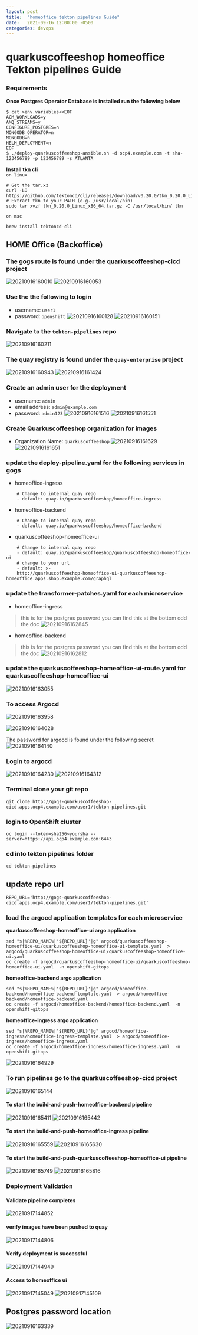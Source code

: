 ```yaml
---
layout: post
title:  "homeoffice tekton pipelines Guide"
date:   2021-09-16 12:00:00 -0500
categories: devops
---
```


# quarkuscoffeeshop homeoffice Tekton pipelines Guide

### Requirements 
**Once Postgres Operator Database is installed run the following below**
```
$ cat >env.variables<<EOF
ACM_WORKLOADS=y
AMQ_STREAMS=y
CONFIGURE_POSTGRES=n
MONGODB_OPERATOR=n
MONGODB=n
HELM_DEPLOYMENT=n
EOF
$ ./deploy-quarkuscoffeeshop-ansible.sh -d ocp4.example.com -t sha-123456789 -p 123456789 -s ATLANTA
```

**Install tkn cli**  
`on linux`
```
# Get the tar.xz
curl -LO https://github.com/tektoncd/cli/releases/download/v0.20.0/tkn_0.20.0_Linux_x86_64.tar.gz
# Extract tkn to your PATH (e.g. /usr/local/bin)
sudo tar xvzf tkn_0.20.0_Linux_x86_64.tar.gz -C /usr/local/bin/ tkn
```

`on mac`
```
brew install tektoncd-cli
```


## HOME Office (Backoffice)

### The gogs route is found under the quarkuscoffeeshop-cicd project
![20210916160010](https://i.imgur.com/pifxmOG.png)
![20210916160053](https://i.imgur.com/kLFLkP8.png)

### Use the the following to login
* username: `user1`
* password: `openshift`
![20210916160128](https://i.imgur.com/Z4MgSjG.png)
![20210916160151](https://i.imgur.com/Ppv0s8d.png)

### Navigate to the `tekton-pipelines` repo
![20210916160211](https://i.imgur.com/AfvtjCo.png)

### The quay registry is found under the `quay-enterprise` project
![20210916160943](https://i.imgur.com/uJskjul.png)
![20210916161424](https://i.imgur.com/1NisymA.png)

### Create an admin user for the deployment
* username: `admin`
* email address: `admin@example.com`
* password: `admin123`
![20210916161516](https://i.imgur.com/Iaaa9eU.png)
![20210916161551](https://i.imgur.com/eZDmbvV.png)

### Create Quarkuscoffeeshop organization for images
* Organization Name: `quarkuscoffeeshop`
![20210916161629](https://i.imgur.com/vspBsUU.png)
![20210916161651](https://i.imgur.com/3MyCD3B.png)


### update the deploy-pipeline.yaml for the following services  in gogs
* homeoffice-ingress

```
    # Change to internal quay repo
    - default: quay.io/quarkuscoffeeshop/homeoffice-ingress
```

* homeoffice-backend

```
    # Change to internal quay repo
    - default: quay.io/quarkuscoffeeshop/homeoffice-backend
```
* quarkuscoffeeshop-homeoffice-ui

```
    # Change to internal quay repo
    - default: quay.io/quarkuscoffeeshop/quarkuscoffeeshop-homeoffice-ui
    # change to your url 
    - default: >-
    http://quarkuscoffeeshop-homeoffice-ui-quarkuscoffeeshop-homeoffice.apps.shop.example.com/graphql
```

### update the transformer-patches.yaml for each microservice
* homeoffice-ingress
> this is for the postgres password you can find this at the bottom odd the doc
![20210916162845](https://i.imgur.com/A9OAGla.png)
* homeoffice-backend
> this is for the postgres password you can find this at the bottom odd the doc
![20210916162812](https://i.imgur.com/Ho5jqi9.png)

### update the quarkuscoffeeshop-homeoffice-ui-route.yaml for quarkuscoffeeshop-homeoffice-ui
![20210916163055](https://i.imgur.com/s3fXANW.png)

### To access Argocd
![20210916163958](https://i.imgur.com/9jORJOA.png)

![20210916164028](https://i.imgur.com/qlrPOuJ.jpg)

The password for argocd is found under the following secret
![20210916164140](https://i.imgur.com/iiuHTxl.png)


### Login to argocd 
![20210916164230](https://i.imgur.com/7FhIxh5.png)
![20210916164312](https://i.imgur.com/aKONE3S.jpg)

### Terminal clone your git repo
```
git clone http://gogs-quarkuscoffeeshop-cicd.apps.ocp4.example.com/user1/tekton-pipelines.git
```
### login to OpenShift cluster 
```
oc login --token=sha256~yoursha --server=https://api.ocp4.example.com:6443
```

### cd into tekton pipelines folder 
```
cd tekton-pipelines
```

## update repo url 
```
REPO_URL='http://gogs-quarkuscoffeeshop-cicd.apps.ocp4.example.com/user1/tekton-pipelines.git'
```
### load the argocd application templates for each microservice
**quarkuscoffeeshop-homeoffice-ui argo application**  
```
sed "s|%REPO_NAME%|'${REPO_URL}'|g" argocd/quarkuscoffeeshop-homeoffice-ui/quarkuscoffeeshop-homeoffice-ui-template.yaml  > argocd/quarkuscoffeeshop-homeoffice-ui/quarkuscoffeeshop-homeoffice-ui.yaml
oc create -f argocd/quarkuscoffeeshop-homeoffice-ui/quarkuscoffeeshop-homeoffice-ui.yaml  -n openshift-gitops
```

**homeoffice-backend argo application**  
```
sed "s|%REPO_NAME%|'${REPO_URL}'|g" argocd/homeoffice-backend/homeoffice-backend-template.yaml  > argocd/homeoffice-backend/homeoffice-backend.yaml
oc create -f argocd/homeoffice-backend/homeoffice-backend.yaml  -n openshift-gitops
```

**homeoffice-ingress argo application**  
```
sed "s|%REPO_NAME%|'${REPO_URL}'|g" argocd/homeoffice-ingress/homeoffice-ingress-template.yaml  > argocd/homeoffice-ingress/homeoffice-ingress.yaml
oc create -f argocd/homeoffice-ingress/homeoffice-ingress.yaml  -n openshift-gitops
```

![20210916164929](https://i.imgur.com/GnRGx38.png)

### To run pipelines go to the quarkuscoffeeshop-cicd project 
![20210916165144](https://i.imgur.com/GUk6oEj.png)

#### To start the build-and-push-homeoffice-backend pipeline 
![20210916165411](https://i.imgur.com/V5TkeKM.png)
![20210916165442](https://i.imgur.com/9yhWTJt.png)

#### To start the build-and-push-homeoffice-ingress pipeline 
![20210916165559](https://i.imgur.com/80TKQSQ.png)
![20210916165630](https://i.imgur.com/KFYA8cF.png)

#### To start the build-and-push-quarkuscoffeeshop-homeoffice-ui pipeline 
![20210916165749](https://i.imgur.com/s8AswNF.png)
![20210916165816](https://i.imgur.com/pQipUCq.png)

### Deployment Validation 
#### Validate pipeline completes
![20210917144852](https://i.imgur.com/zebme7M.png)

#### verify images have been pushed to quay
![20210917144806](https://i.imgur.com/Zf00MBm.png)

#### Verify deployment is successful 
![20210917144949](https://i.imgur.com/JVXg7Pe.png)

#### Access to homeoffice ui
![20210917145049](https://i.imgur.com/3nQNMBy.png)
![20210917145109](https://i.imgur.com/BDUxRfI.png)

## Postgres password location 
![20210916163339](https://i.imgur.com/VkG7Siu.png)
